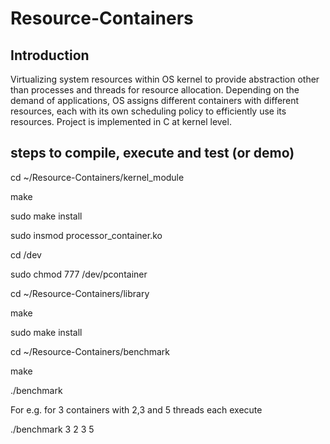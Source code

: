# Resource-Containers

## Introduction
Virtualizing system resources within OS kernel to provide abstraction other than processes and threads for resource allocation. Depending on the demand of applications, OS assigns different containers with different resources, each with its own scheduling policy to efficiently use its resources.
Project is implemented in C at kernel level.

## steps to compile, execute and test (or demo)
cd ~/Resource-Containers/kernel_module

make

sudo make install

sudo insmod processor_container.ko

cd /dev

sudo chmod 777 /dev/pcontainer

cd ~/Resource-Containers/library

make

sudo make install

cd ~/Resource-Containers/benchmark

make

./benchmark <number of containers> <threads in each container>
  
For e.g. for 3 containers with 2,3 and 5 threads each execute

./benchmark 3 2 3 5
